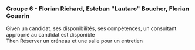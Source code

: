 ### Groupe 6 - Florian Richard, Esteban "Lautaro" Boucher, Florian Gouarin
Given un candidat, ses disponibilités, ses compétences, un consultant approprié au candidat est disponible  
Then Réserver un créneau et une salle pour un entretien  
